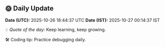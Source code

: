 ## 🌞 Daily Update

**Date (UTC):** 2025-10-26 18:44:37 UTC
**Date (IST):** 2025-10-27 00:14:37 IST

💡 *Quote of the day:* Keep learning, keep growing.

🛠️ Coding tip: Practice debugging daily.
